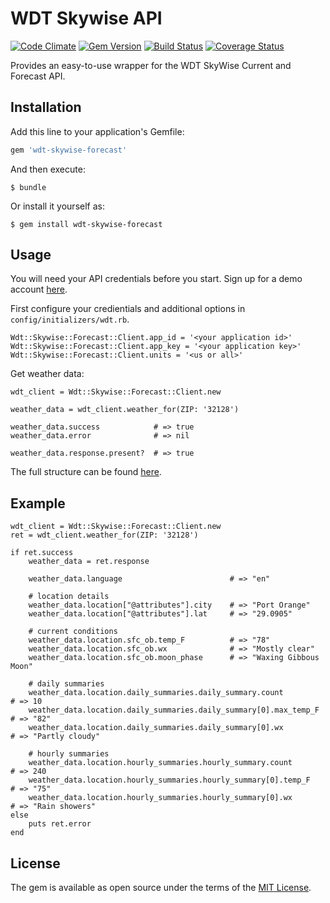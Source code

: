 # WDT Skywise API
[![Code Climate](https://codeclimate.com/github/coryp/wdt-skywise-forecast/badges/gpa.svg)](https://codeclimate.com/github/coryp/wdt-skywise-forecast)
[![Gem Version](https://badge.fury.io/rb/wdt-skywise-forecast.svg)](https://badge.fury.io/rb/wdt-skywise-forecast)
[![Build Status](https://travis-ci.org/coryp/wdt-skywise-forecast.svg?branch=master)](https://travis-ci.org/coryp/wdt-skywise-forecast) 
[![Coverage Status](https://coveralls.io/repos/github/coryp/wdt-skywise-forecast/badge.svg?branch=master)](https://coveralls.io/github/coryp/wdt-skywise-forecast?branch=master)


Provides an easy-to-use wrapper for the WDT SkyWise Current and Forecast API.

## Installation

Add this line to your application's Gemfile:

```ruby
gem 'wdt-skywise-forecast'
```

And then execute:

    $ bundle

Or install it yourself as:

    $ gem install wdt-skywise-forecast

## Usage

You will need your API credentials before you start.  Sign up for a demo account [here](https://skywise.wdtinc.com/signup?plan_ids[]=2357355853734 "here").

First configure your credientials and additional options in `config/initializers/wdt.rb`.


    Wdt::Skywise::Forecast::Client.app_id = '<your application id>'
    Wdt::Skywise::Forecast::Client.app_key = '<your application key>'
    Wdt::Skywise::Forecast::Client.units = '<us or all>'

Get weather data:

    wdt_client = Wdt::Skywise::Forecast::Client.new
    
    weather_data = wdt_client.weather_for(ZIP: '32128')
    
    weather_data.success            # => true
    weather_data.error              # => nil
    
    weather_data.response.present?  # => true

The full structure can be found [here](https://skywise.wdtinc.com/root/mega-docs.html#xml_response "here").

## Example

    wdt_client = Wdt::Skywise::Forecast::Client.new
    ret = wdt_client.weather_for(ZIP: '32128')
    
    if ret.success
        weather_data = ret.response
        
        weather_data.language                        # => "en"
        
        # location details
        weather_data.location["@attributes"].city    # => "Port Orange"
        weather_data.location["@attributes"].lat     # => "29.0905"
        
        # current conditions
        weather_data.location.sfc_ob.temp_F          # => "78"
        weather_data.location.sfc_ob.wx              # => "Mostly clear"
        weather_data.location.sfc_ob.moon_phase      # => "Waxing Gibbous Moon"
        
        # daily summaries
        weather_data.location.daily_summaries.daily_summary.count           # => 10
        weather_data.location.daily_summaries.daily_summary[0].max_temp_F   # => "82"
        weather_data.location.daily_summaries.daily_summary[0].wx           # => "Partly cloudy"
        
        # hourly summaries
        weather_data.location.hourly_summaries.hourly_summary.count         # => 240
        weather_data.location.hourly_summaries.hourly_summary[0].temp_F     # => "75"
        weather_data.location.hourly_summaries.hourly_summary[0].wx         # => "Rain showers"
    else
        puts ret.error
    end
    
    

## License

The gem is available as open source under the terms of the [MIT License](http://opensource.org/licenses/MIT).

